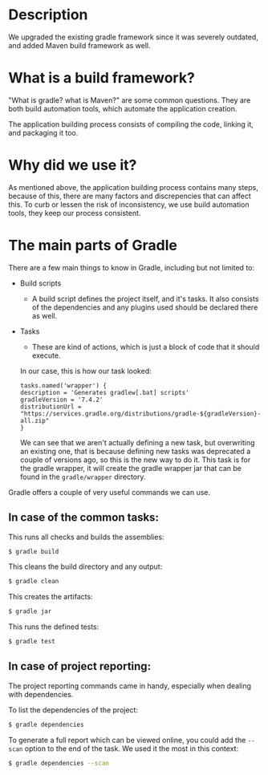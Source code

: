 # Description

We upgraded the existing gradle framework since it was severely outdated, and added Maven build framework as well.

# What is a build framework?

"What is gradle? what is Maven?" are some common questions. They are both build automation tools, which automate the application creation. 

The application building process consists of compiling the code, linking it, and packaging it too. 

# Why did we use it?

As mentioned above, the application building process contains many steps, because of this, there are many factors and discrepencies that can affect this. To curb or lessen the risk of inconsistency, we use build automation tools, they keep our process consistent. 


# The main parts of Gradle

There are a few main things to know in Gradle, including but not limited to:
 - Build scripts
    - A build script defines the project itself, and it's tasks. It also consists of the dependencies and any plugins used should be declared there as well.
 - Tasks
    - These are kind of actions, which is just a block of code that it should execute.

    In our case, this is how our task looked:
    ```
    tasks.named('wrapper') {
	description = 'Generates gradlew[.bat] scripts'
	gradleVersion = '7.4.2'
	distributionUrl = "https://services.gradle.org/distributions/gradle-${gradleVersion}-all.zip"
    } 
    ```
    We can see that we aren't actually defining a new task, but overwriting an existing one, that is because defining new tasks was deprecated a couple of versions ago, so this is the new way to do it. 
    This task is for the gradle wrapper, it will create the gradle wrapper jar that can be found in the `gradle/wrapper` directory. 

Gradle offers a couple of very useful commands we can use.

## In case of the common tasks:


This runs all checks and builds the assemblies:
```bash 
$ gradle build
```

This cleans the build directory and any output:
```bash 
$ gradle clean
```

This creates the artifacts:
```bash 
$ gradle jar
```

This runs the defined tests:
```bash 
$ gradle test
```

## In case of project reporting:

The project reporting commands came in handy, especially when dealing with dependencies.

To list the dependencies of the project:
```bash 
$ gradle dependencies
```

To generate a full report which can be viewed online, you could add the `--scan` option to the end of the task. We used it the most in this context:
```bash 
$ gradle dependencies --scan 
```

